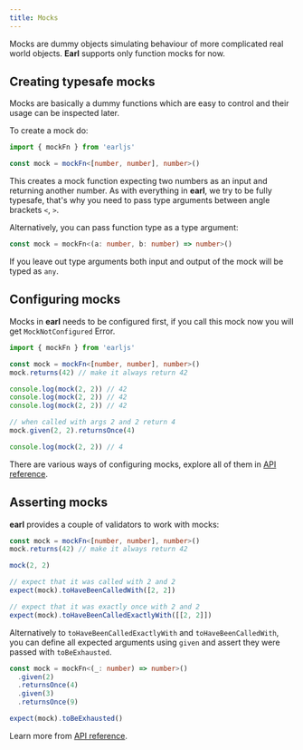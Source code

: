 ```yaml
---
title: Mocks
---
```


Mocks are dummy objects simulating behaviour of more complicated real world
objects. **Earl** supports only function mocks for now.

## Creating typesafe mocks

Mocks are basically a dummy functions which are easy to control and their usage
can be inspected later.

To create a mock do:

```typescript
import { mockFn } from 'earljs'

const mock = mockFn<[number, number], number>()
```

This creates a mock function expecting two numbers as an input and returning
another number. As with everything in **earl**, we try to be fully typesafe,
that's why you need to pass type arguments between angle brackets `<`, `>`.

Alternatively, you can pass function type as a type argument:

```typescript
const mock = mockFn<(a: number, b: number) => number>()
```

If you leave out type arguments both input and output of the mock will be typed
as `any`.

## Configuring mocks

Mocks in **earl** needs to be configured first, if you call this mock now you
will get `MockNotConfigured` Error.

```typescript
import { mockFn } from 'earljs'

const mock = mockFn<[number, number], number>()
mock.returns(42) // make it always return 42

console.log(mock(2, 2)) // 42
console.log(mock(2, 2)) // 42
console.log(mock(2, 2)) // 42

// when called with args 2 and 2 return 4
mock.given(2, 2).returnsOnce(4)

console.log(mock(2, 2)) // 4
```

There are various ways of configuring mocks, explore all of them in
[API reference](api/api-reference#mocks).

## Asserting mocks

**earl** provides a couple of validators to work with mocks:

```typescript
const mock = mockFn<[number, number], number>()
mock.returns(42) // make it always return 42

mock(2, 2)

// expect that it was called with 2 and 2
expect(mock).toHaveBeenCalledWith([2, 2])

// expect that it was exactly once with 2 and 2
expect(mock).toHaveBeenCalledExactlyWith([[2, 2]])
```

Alternatively to `toHaveBeenCalledExactlyWith` and `toHaveBeenCalledWith`, you
can define all expected arguments using `given` and assert they were passed with
`toBeExhausted`.

```ts
const mock = mockFn<(_: number) => number>()
  .given(2)
  .returnsOnce(4)
  .given(3)
  .returnsOnce(9)

expect(mock).toBeExhausted()
```

Learn more from [API reference](api/api-reference#mocks).
